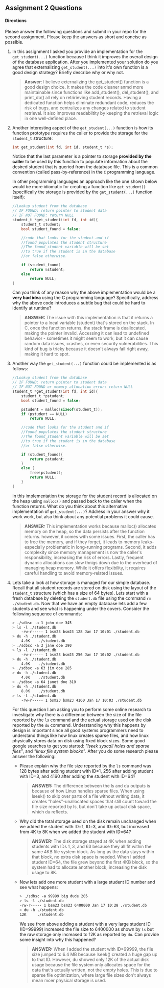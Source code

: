 ## Assignment 2 Questions

#### Directions

Please answer the following questions and submit in your repo for the second assignment.  Please keep the answers as short and concise as possible.

1. In this assignment I asked you provide an implementation for the `get_student(...)` function because I think it improves the overall design of the database application.   After you implemented your solution do you agree that externalizing `get_student(...)` into it's own function is a good design strategy?  Briefly describe why or why not.

   > **Answer**: I believe externalizing the get_student() function is a good design choice. It makes the code cleaner anmd more maintainable since functions like add_student(), del_student(), and print_db() all rely on retririeving student records. Having a dedicated function helps eliminate redundant code, reduces the risk of bugs, and centralizes any changes related to student retrieval. It also improves readabiltity by keeping the retrieval logic in one well-defined place.
   >
2. Another interesting aspect of the `get_student(...)` function is how its function prototype requires the caller to provide the storage for the `student_t` structure:

   ```c
   int get_student(int fd, int id, student_t *s);
   ```
   Notice that the last parameter is a pointer to storage **provided by the caller** to be used by this function to populate information about the desired student that is queried from the database file. This is a common convention (called pass-by-reference) in the `C` programming language.

   In other programming languages an approach like the one shown below would be more idiomatic for creating a function like `get_student()` (specifically the storage is provided by the `get_student(...)` function itself):

   ```c
   //Lookup student from the database
   // IF FOUND: return pointer to student data
   // IF NOT FOUND: return NULL
   student_t *get_student(int fd, int id){
       student_t student;
       bool student_found = false;

       //code that looks for the student and if
       //found populates the student structure
       //The found_student variable will be set
       //to true if the student is in the database
       //or false otherwise.

       if (student_found)
           return &student;
       else
           return NULL;
   }
   ```
   Can you think of any reason why the above implementation would be a **very bad idea** using the C programming language?  Specifically, address why the above code introduces a subtle bug that could be hard to identify at runtime?

   > **ANSWER:** The issue with this implementation is that it returns a pointer to a local variable (student) that's stored on the stack. In C, once the function returns, the stack frame is deallocated, making the pointer invalid. Accessing it can lead to undefined behavior - sometimes it might seem to work, but it can cause random data issues, crashes, or even security vulnerabilities. This kind of bug is tricky because it doesn't always fail right away, making it hard to spot.
   >
3. Another way the `get_student(...)` function could be implemented is as follows:

   ```c
   //Lookup student from the database
   // IF FOUND: return pointer to student data
   // IF NOT FOUND or memory allocation error: return NULL
   student_t *get_student(int fd, int id){
       student_t *pstudent;
       bool student_found = false;

       pstudent = malloc(sizeof(student_t));
       if (pstudent == NULL)
           return NULL;

       //code that looks for the student and if
       //found populates the student structure
       //The found_student variable will be set
       //to true if the student is in the database
       //or false otherwise.

       if (student_found){
           return pstudent;
       }
       else {
           free(pstudent);
           return NULL;
       }
   }
   ```
   In this implementation the storage for the student record is allocated on the heap using `malloc()` and passed back to the caller when the function returns. What do you think about this alternative implementation of `get_student(...)`?  Address in your answer why it work work, but also think about any potential problems it could cause.

   > **ANSWER:** This implementation works because malloc() allocates memory on the heap, so the data persists after the function returns. however, it comes with some issues. First, the caller has to free the memory, and if they forget, it leads to memory leaks-especially problematic in long-running programs. Second, it adds complexity since memory management is now the caller's responsibility, increasing the risk of errors. Lastly, frequent dynamic allocations can slow thnigs down due to the overhead of managing heap memory. While it offers flexibility, it requires careful handling to avoid memory-related issues.
   >
4. Lets take a look at how storage is managed for our simple database. Recall that all student records are stored on disk using the layout of the `student_t` structure (which has a size of 64 bytes).  Lets start with a fresh database by deleting the `student.db` file using the command `rm ./student.db`.  Now that we have an empty database lets add a few students and see what is happening under the covers.  Consider the following sequence of commands:

   ```bash
   > ./sdbsc -a 1 john doe 345
   > ls -l ./student.db
       -rw-r----- 1 bsm23 bsm23 128 Jan 17 10:01 ./student.db
   > du -h ./student.db
       4.0K    ./student.db
   > ./sdbsc -a 3 jane doe 390
   > ls -l ./student.db
       -rw-r----- 1 bsm23 bsm23 256 Jan 17 10:02 ./student.db
   > du -h ./student.db
       4.0K    ./student.db
   > ./sdbsc -a 63 jim doe 285 
   > du -h ./student.db
       4.0K    ./student.db
   > ./sdbsc -a 64 janet doe 310
   > du -h ./student.db
       8.0K    ./student.db
   > ls -l ./student.db
       -rw-r----- 1 bsm23 bsm23 4160 Jan 17 10:03 ./student.db
   ```
   For this question I am asking you to perform some online research to investigate why there is a difference between the size of the file reported by the `ls` command and the actual storage used on the disk reported by the `du` command.  Understanding why this happens by design is important since all good systems programmers need to understand things like how linux creates sparse files, and how linux physically stores data on disk using fixed block sizes.  Some good google searches to get you started: _"lseek syscall holes and sparse files"_, and _"linux file system blocks"_.  After you do some research please answer the following:

   - Please explain why the file size reported by the `ls` command was 128 bytes after adding student with ID=1, 256 after adding student with ID=3, and 4160 after adding the student with ID=64?

     > **ANSWER:** The difference between the ls and du outputs is because of how Linux handles sparse files. When using lseek() to skip over parts of a file without writing data, it creates "holes"-unallocated spaces that still count toward the file size reported by ls, but don't take up actual disk space, which du reflects.
     >
   - Why did the total storage used on the disk remain unchanged when we added the student with ID=1, ID=3, and ID=63, but increased from 4K to 8K when we added the student with ID=64?

     > **ANSWER:** The disk storage stayed at 4K when adding students with IDs 1, 3, and 63 because they all fit within the same 4KB file system block. As long as the data stays within that block, no extra disk space is needed. When I added student ID=64, the file grew beyond the first 4KB block, so the system had to allocate another block, increasing the disk usage to 8K.
     >
   - Now lets add one more student with a large student ID number  and see what happens:

     ```bash
     > ./sdbsc -a 99999 big dude 205 
     > ls -l ./student.db
     -rw-r----- 1 bsm23 bsm23 6400000 Jan 17 10:28 ./student.db
     > du -h ./student.db
     12K     ./student.db
     ```
     We see from above adding a student with a very large student ID (ID=99999) increased the file size to 6400000 as shown by `ls` but the raw storage only increased to 12K as reported by `du`.  Can provide some insight into why this happened?

     > **ANSWER:** When I added the student with ID=99999, the file size jumped to 6.4 MB because lseek() created a huge gap up to that ID. However, du showed only 12K of the actual disk usage because the file system only allocates space for the data that's actually written, not the empty holes. This is due to sparse file optimization, where large file sizes don't always mean moer physical storage is used.
     >
